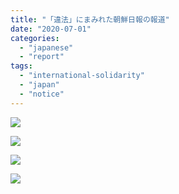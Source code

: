 ```yaml
---
title: "「違法」にまみれた朝鮮日報の報道"
date: "2020-07-01"
categories: 
  - "japanese"
  - "report"
tags: 
  - "international-solidarity"
  - "japan"
  - "notice"
---
```


![](http://womenandwar.net/kr/wp-content/uploads/2020/07/0630-違法まみれの朝鮮日報の報道_日韓言語.pdf_page_1-791x1024.jpg)

![](http://womenandwar.net/kr/wp-content/uploads/2020/07/0630-違法まみれの朝鮮日報の報道_日韓言語.pdf_page_2-1-791x1024.jpg)

![](http://womenandwar.net/kr/wp-content/uploads/2020/07/0630-違法まみれの朝鮮日報の報道_日韓言語.pdf_page_3-791x1024.jpg)

![](http://womenandwar.net/kr/wp-content/uploads/2020/07/0630-違法まみれの朝鮮日報の報道_日韓言語.pdf_page_4-791x1024.jpg)
